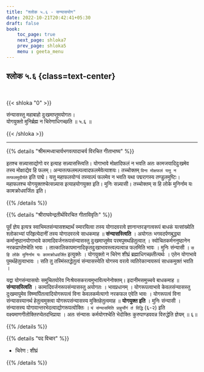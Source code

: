 ```yaml
---
title: "श्लोक ५.६ - सन्यासयोग"
date: 2022-10-21T20:42:41+05:30
draft: false
book:
    toc_page: true
    next_page: shloka7
    prev_page: shloka5
    menu : geeta_menu
---
```




## श्लोक ५.६ {class=text-center}

<br/>

{{< shloka  "0"  >}}

संन्यासस्तु महाबाहो दुःखमाप्तुमयोगतः।   
योगयुक्तो मुनिर्ब्रह्म न चिरेणाधिगच्छति  ॥ ५.६ ॥

{{< /shloka >}}

---


{{% details "श्रीमत्मध्वाचार्यभगवत्पादाचर्य विरचित  गीताभाष्य" %}}

इतश्च सन्न्यासाद्योगो वर इत्याह सन्न्यासस्त्विति। 
योगाभावे मोक्षादिफलं न भवति अतः कामजयादिदुःखमेव 
तस्य मोक्षाद्येव हि फलम्। अन्यत्तत्फलमल्पत्वादफलमेवेत्याशयः। 
तच्चोक्तम् `विना मोक्षफलं यत्तु न तत्फलमुदीर्यते` इति पाद्मे। 
यत्तु महाफलयोग्यं तस्याल्पं फलमेव न भवति यथा पद्मरागस्य 
तण्डुलमुष्टिः। महाफलश्च योगयुक्तश्चेत्सन्न्यास इत्याहयोगयुक्त इति। 
मुनिः सन्न्यासी। तच्चोक्तम् स हि लोके मुनिर्नाम यः कामक्रोधवर्जितः 
इति।

{{% /details %}}



{{% details "श्रीराघवेन्द्रतीर्थविरचित गीताविवृतिः" %}}

पूर्वं ज्ञेय इत्यत्र स्वाभिमतसंन्यासशब्दार्थं स्मारयित्वा तस्य
योगादवरत्वे ज्ञानान्तरङ्गत्वरूपं बाधकं यत्सांख्येति  श्लोकाभ्यां 
परिहृत्येदानीं तस्य योगादवरत्वे साधकमाह ॥ **संन्यासस्त्विति** । 
अयोगतः भगवदर्पणबुद्ध्या कर्मानुष्ठानयोगाभावे 
कामादिवर्जनरूपसंन्यासस्तु दुःखमाप्तुमेव 
परमपुमथहितुत्वात्‌ । स्वोचितकर्मननुष्ठानेन नरकप्राप्तेश्चेति भावः ।
तात्कालिकापमानादिकृतदुःखाभावस्त्वल्पत्वान्न फलमिति भावः । 
मुनिः संन्यासी । `स हि लोके मुनिर्नाम यः कामक्रोधवर्जित` 
इत्युक्तेः । योगयुक्तो न चिरेण शीघ्रं ब्रह्माधिगच्छतीत्यर्थः । 
एतेन योगाभावे पुमर्थहेतुत्वाभावः ।
सति तु तस्मिंस्तद्धेतुत्वं संन्यासस्येति योगस्य वरत्वे 
व्यतिरेकान्वयरूपं साधकमुक्तं भवति ।   

यद्वा योगसंन्यासयोः समु्चितयोरेव
निःश्रेयसकरत्वमुभावित्यनेनोक्तम्‌। इदानीमसमुच्चये बाधकमाह
॥ **संन्यासस्त्विति** । 
कामादिवर्जनरूपसंन्यासस्तु अयोगतः । भावप्रधानम्‌ ।
योगरूपत्वाभावे केवलसंन्यासस्तु दुःखमापुमेव 
विष्ण्वर्पितत्वादियोगरूपत्वं विना केवलकर्मत्यागो नरकफल 
एवेति भावः । योगरूपत्वं विना संन्यासस्यानर्थ
हेतुत्वमुक्त्वा योगरूपसंन्यासस्य मुक्तिहेतुत्वमाह ॥ 
**योगयुक्त इति** । मुनिः संन्यासी । संन्यासस्य 
योगावान्तरभेदत्वाद्योगरूपत्वोक्तिः । 
`यं संन्यासमिति प्राहुर्योगं तं विद्धि` (६-२) इति 
वक्ष्यमाणगीतोक्तिरप्येतदभिप्राया । 
अतः संन्यासः कर्मयोगश्चेति भेदोक्तिः 
कुरुपाण्डववन्न विरुद्धेति ज्ञेयम्‌ ॥ ६॥

{{% /details %}}



{{% details "पद विचार" %}}

- चिरेण :  शीघ्रं

{{% /details %}}
